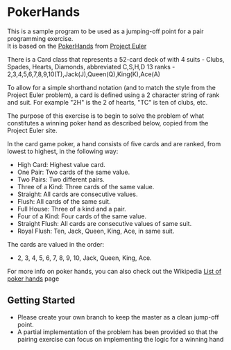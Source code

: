 # PokerHands
This is a sample program to be used as a jumping-off point for a pair programming exercise.  
It is based on the [PokerHands](https://projecteuler.net/problem=54) from [Project Euler](https://projecteuler.net/)

There is a Card class that represents a 52-card deck of with
4 suits - Clubs, Spades, Hearts, Diamonds, abbreviated C,S,H,D
13 ranks - 2,3,4,5,6,7,8,9,10(T),Jack(J),Queen(Q),King(K),Ace(A)

To allow for a simple shorthand notation (and to match the style from the Project Euler problem), a card is defined using a 2 character string of rank and suit.
For example "2H" is the 2 of hearts, "TC" is ten of clubs, etc.

The purpose of this exercise is to begin to solve the problem of what constitutes a winning poker hand as described below, copied from the Project Euler site.

In the card game poker, a hand consists of five cards and are ranked, from lowest to highest, in the following way:

* High Card: Highest value card.
* One Pair: Two cards of the same value.
* Two Pairs: Two different pairs.
* Three of a Kind: Three cards of the same value.
* Straight: All cards are consecutive values.
* Flush: All cards of the same suit.
* Full House: Three of a kind and a pair.
* Four of a Kind: Four cards of the same value.
* Straight Flush: All cards are consecutive values of same suit.
* Royal Flush: Ten, Jack, Queen, King, Ace, in same suit.

The cards are valued in the order:

* 2, 3, 4, 5, 6, 7, 8, 9, 10, Jack, Queen, King, Ace.


For more info on poker hands, you can also check out the Wikipedia [List of poker hands](http://en.wikipedia.org/wiki/List_of_poker_hands) page

## Getting Started

* Please create your own branch to keep the master as a clean jump-off point.
* A partial implementation of the problem has been provided so that the pairing exercise can focus on implementing the logic for a winning hand
